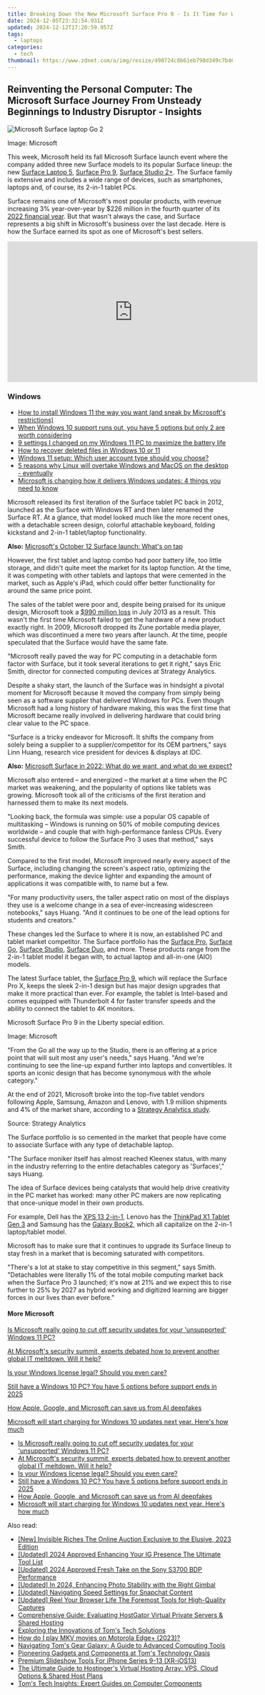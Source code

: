 ```yaml
---
title: Breaking Down the New Microsoft Surface Pro 9 - Is It Time for Windows Users to Switch From Mac? | Insights by ZDNET
date: 2024-12-05T23:32:54.931Z
updated: 2024-12-12T17:20:59.957Z
tags:
  - laptops
categories:
  - tech
thumbnail: https://www.zdnet.com/a/img/resize/498724c0b61eb798d349c7b46237bea0739c8f4d/2022/10/24/1ecd9573-8386-43bf-99b8-97e42bd684c4/microsoft-surface-pro-9-touchscreen-display.jpg?auto=webp&fit=crop&frame=1&height=172&width=306
---
```


## Reinventing the Personal Computer: The Microsoft Surface Journey From Unsteady Beginnings to Industry Disruptor - Insights

![Microsoft Surface laptop Go 2](https://www.zdnet.com/a/img/resize/ffeeff0f67f98142fecc0e67151abb55a96de3df/2022/09/30/3a2086e7-94c9-467c-8326-89eb98c49349/rwwi09.jpg?auto=webp&width=1280)

Image: Microsoft

This week, Microsoft held its fall Microsoft Surface launch event where the company added three new Surface models to its popular Surface lineup: the new [Surface Laptop 5](https://click.linksynergy.com/deeplink?id=IokOf8qagZo&mid=24542&u1=zd-49aecb2efd374fc3b4d7a813ec545b2d-dtp&murl=https%3A%2F%2Fwww.microsoft.com%2Fen-us%2Fstore%2Fconfigure%2FSurface-Laptop-5%2F8XN49V61S1BN%3F&fobs=zd-%5F%5FCOM%5FCLICK%5FID%5F%5F-dtp), [Surface Pro 9](https://click.linksynergy.com/deeplink?id=IokOf8qagZo&mid=24542&u1=zd-d263c7f53c034a8ca424d8145a40cd15-dtp&murl=https%3A%2F%2Fwww.microsoft.com%2Fen-us%2Fstore%2Fconfigure%2FSurface-Pro-9%2F93VKD8NP4FVK&fobs=zd-%5F%5FCOM%5FCLICK%5FID%5F%5F-dtp), [Surface Studio 2+](https://click.linksynergy.com/deeplink?id=IokOf8qagZo&mid=24542&u1=zd-9ca94624eddf41b7a19a389eb900b249-dtp&murl=https%3A%2F%2Fwww.microsoft.com%2Fen-us%2Fstore%2Fconfigure%2FSurface-Studio-2%2F8VLFQC3597K4%3F&fobs=zd-%5F%5FCOM%5FCLICK%5FID%5F%5F-dtp). The Surface family is extensive and includes a wide range of devices, such as smartphones, laptops and, of course, its 2-in-1 tablet PCs.

Surface remains one of Microsoft's most popular products, with revenue increasing 3% year-over-year by $226 million in the fourth quarter of its [2022 financial year](https://www.microsoft.com/en-us/Investor/earnings/FY-2022-Q3/more-personal-computing-performance#:~:text=Surface%20revenue%20increased%20%24195%20million,increased%20%24305%20million%20or%207%25.&text=Gross%20margin%20increased%20%24755%20million,and%20Search%20and%20news%20advertising.). But that wasn't always the case, and Surface represents a big shift in Microsoft's business over the last decade. Here is how the Surface earned its spot as one of Microsoft's best sellers. 

<!-- affiliate ads begin -->
<iframe width="560" height="315" src="https://www.youtube.com/embed/0OxkndZbIA4?si=TWJlkTbYKsVag8-q" title="YouTube video player" frameborder="0" allow="accelerometer; autoplay; clipboard-write; encrypted-media; gyroscope; picture-in-picture; web-share" referrerpolicy="strict-origin-when-cross-origin" allowfullscreen></iframe>
<!-- affiliate ads end -->

### Windows

* [How to install Windows 11 the way you want (and sneak by Microsoft's restrictions)](https://www.zdnet.com/article/how-to-install-windows-11-the-way-you-want-and-bypass-microsofts-restrictions/)
* [When Windows 10 support runs out, you have 5 options but only 2 are worth considering](https://www.zdnet.com/article/have-a-windows-10-pc-that-cant-be-upgraded-you-have-5-options-before-support-ends-next-year/)
* [9 settings I changed on my Windows 11 PC to maximize the battery life](https://www.zdnet.com/article/9-settings-i-changed-on-my-windows-11-pc-to-maximize-the-battery-life/)
* [How to recover deleted files in Windows 10 or 11](https://www.zdnet.com/article/how-to-recover-deleted-files-in-windows-10-or-11/)
* [Windows 11 setup: Which user account type should you choose?](https://www.zdnet.com/article/for-windows-11-setup-which-user-account-type-should-you-choose-how-to-decide/)
* [5 reasons why Linux will overtake Windows and MacOS on the desktop - eventually](https://www.zdnet.com/article/5-reasons-why-linux-will-eventually-overtake-windows-and-macos-on-the-desktop/)
* [Microsoft is changing how it delivers Windows updates: 4 things you need to know](https://www.zdnet.com/article/microsoft-is-changing-how-it-delivers-windows-updates-4-things-you-need-to-know/)

Microsoft released its first iteration of the Surface tablet PC back in 2012, launched as the Surface with Windows RT and then later renamed the Surface RT. At a glance, that model looked much like the more recent ones, with a detachable screen design, colorful attachable keyboard, folding kickstand and 2-in-1 tablet/laptop functionality. 

**Also:** [Microsoft's October 12 Surface launch: What's on tap](https://www.zdnet.com/article/microsofts-october-12-surface-launch-whats-on-tap/)

However, the first tablet and laptop combo had poor battery life, too little storage, and didn't quite meet the market for its laptop function. At the time, it was competing with other tablets and laptops that were cemented in the market, such as Apple's iPad, which could offer better functionality for around the same price point. 

The sales of the tablet were poor and, despite being praised for its unique design, Microsoft took a [$990 million loss](https://www.zdnet.com/article/microsofts-900-million-surface-rt-write-down-how-did-this-happen/) in July 2013 as a result. This wasn't the first time Microsoft failed to get the hardware of a new product exactly right. In 2009, Microsoft dropped its Zune portable media player, which was discontinued a mere two years after launch. At the time, people speculated that the Surface would have the same fate. 

"Microsoft really paved the way for PC computing in a detachable form factor with Surface, but it took several iterations to get it right," says Eric Smith, director for connected computing devices at Strategy Analytics. 

Despite a shaky start, the launch of the Surface was in hindsight a pivotal moment for Microsoft because it moved the company from simply being seen as a software supplier that delivered Windows for PCs. Even though Microsoft had a long history of hardware making, this was the first time that Microsoft became really involved in delivering hardware that could bring clear value to the PC space. 

"Surface is a tricky endeavor for Microsoft. It shifts the company from solely being a supplier to a supplier/competitor for its OEM partners," says Linn Huang, research vice president for devices & displays at IDC. 

**Also:** [Microsoft Surface in 2022: What do we want, and what do we expect?](https://www.zdnet.com/article/microsoft-surface-in-2022-what-do-we-want-and-what-do-we-expect/)

Microsoft also entered – and energized – the market at a time when the PC market was weakening, and the popularity of options like tablets was growing. Microsoft took all of the criticisms of the first iteration and harnessed them to make its next models. 

"Looking back, the formula was simple: use a popular OS capable of multitasking – Windows is running on 50% of mobile computing devices worldwide – and couple that with high-performance fanless CPUs. Every successful device to follow the Surface Pro 3 uses that method," says Smith. 

Compared to the first model, Microsoft improved nearly every aspect of the Surface, including changing the screen's aspect ratio, optimizing the performance, making the device lighter and expanding the amount of applications it was compatible with, to name but a few. 

"For many productivity users, the taller aspect ratio on most of the displays they use is a welcome change in a sea of ever-increasing widescreen notebooks," says Huang. "And it continues to be one of the lead options for students and creators." 

These changes led the Surface to where it is now, an established PC and tablet market competitor. The Surface portfolio has the [Surface Pro](https://buy.geni.us/Proxy.ashx?TSID=368250&GR%5FURL=https%3A%2F%2Fwww.amazon.com%2FMicrosoft-Surface-Pro-8-13-Touchscreen%2Fdp%2FB09DK7ZWMP%2Fref%3Dsr%5F1%5F1%5Fsspa%3Fcrid%3D28ZXB0OX14II3%26keywords%3DSurface%2BPro%26qid%3D1665440060%26qu%3DeyJxc2MiOiI2LjUyIiwicXNhIjoiNi4zNiIsInFzcCI6IjUuOTkifQ%3D%3D%26sprefix%3Dsurface%2Bpro%2Caps%2C374%26sr%3D8-1-spons%26ufe%3Dapp%5Fdo%3Aamzn1.fos.ac578592-0362-4e0a-958c-0f2dd61d30d4%26psc%3D1%26tag%3Dzd-buy-button-20%26ascsubtag%3D%5F%5FCOM%5FCLICK%5FID%5F%5F%7Cde333901-8a2e-413c-b243-c564f58481b2%7Cdtp&dtb=1), [Surface Go](https://buy.geni.us/Proxy.ashx?TSID=368250&GR%5FURL=https%3A%2F%2Fwww.amazon.com%2FMicrosoft-Surface-Go-3-10-5-Touchscreen%2Fdp%2FB09L3J7B6Z%2Fref%3Dsr%5F1%5F2%5Fsspa%3Fcrid%3D28ZXB0OX14II3%26keywords%3DSurface%2BPro%26qid%3D1665440074%26qu%3DeyJxc2MiOiI2LjUyIiwicXNhIjoiNi4zNiIsInFzcCI6IjUuOTkifQ%3D%3D%26sprefix%3Dsurface%2Bpro%2Caps%2C374%26sr%3D8-2-spons%26ufe%3Dapp%5Fdo%3Aamzn1.fos.18630bbb-fcbb-42f8-9767-857e17e03685%26psc%3D1%26tag%3Dzd-buy-button-20%26ascsubtag%3D%5F%5FCOM%5FCLICK%5FID%5F%5F%7Cde333901-8a2e-413c-b243-c564f58481b2%7Cdtp&dtb=1), [Surface Studio](https://buy.geni.us/Proxy.ashx?TSID=368250&GR%5FURL=https%3A%2F%2Fwww.amazon.com%2FMicrosoft-Surface-Laptop-Studio-Touchscreen%2Fdp%2FB09F8XX4NS%2Fref%3Dsr%5F1%5F2%3Fcrid%3DP3HICIOVCHYT%26keywords%3DSurface%2Bstudio%26qid%3D1665440092%26qu%3DeyJxc2MiOiIzLjUzIiwicXNhIjoiMy4wMSIsInFzcCI6IjIuMDEifQ%3D%3D%26sprefix%3Dsurface%2Bstudio%2Caps%2C85%26sr%3D8-2%26ufe%3Dapp%5Fdo%3Aamzn1.fos.ac578592-0362-4e0a-958c-0f2dd61d30d4%26tag%3Dzd-buy-button-20%26ascsubtag%3D%5F%5FCOM%5FCLICK%5FID%5F%5F%7Cde333901-8a2e-413c-b243-c564f58481b2%7Cdtp&dtb=1), [Surface Duo](https://buy.geni.us/Proxy.ashx?TSID=368250&GR%5FURL=https%3A%2F%2Fwww.amazon.com%2FNEW-Microsoft-Surface-256GB-Unlocked%2Fdp%2FB08J3N1R8C%2Fref%3Dsr%5F1%5F3%3Fcrid%3D1OTICDUZQZA6S%26keywords%3DSurface%2Bduo%26qid%3D1665440108%26qu%3DeyJxc2MiOiI0LjMwIiwicXNhIjoiMy42MCIsInFzcCI6IjMuMDUifQ%3D%3D%26sprefix%3Dsurface%2Bduo%2Caps%2C106%26sr%3D8-3%26ufe%3Dapp%5Fdo%3Aamzn1.fos.18630bbb-fcbb-42f8-9767-857e17e03685%26tag%3Dzd-buy-button-20%26ascsubtag%3D%5F%5FCOM%5FCLICK%5FID%5F%5F%7Cde333901-8a2e-413c-b243-c564f58481b2%7Cdtp&dtb=1), and more. These products range from the 2-in-1 tablet model it began with, to actual laptop and all-in-one (AIO) models. 

The latest Surface tablet, the [Surface Pro 9](https://www.microsoft.com/en-us/store/configure/Surface-Pro-9/93VKD8NP4FVK?ranMID=24542&ranEAID=IokOf8qagZo&ranSiteID=IokOf8qagZo-3IUxlXgmTRTmzHYeH%5FSFgA&epi=IokOf8qagZo-3IUxlXgmTRTmzHYeH%5FSFgA&irgwc=1&OCID=AID2200057%5Faff%5F7593%5F1243925&tduid=%28ir%5F%5F6okgepmkoskfbnlbbth9puovef2xqrdnpnj9ompb00%29%287593%29%281243925%29%28IokOf8qagZo-3IUxlXgmTRTmzHYeH%5FSFgA%29%28%29&irclickid=%5F6okgepmkoskfbnlbbth9puovef2xqrdnpnj9ompb00), which will replace the Surface Pro X, keeps the sleek 2-in-1 design but has major design upgrades that make it more practical than ever. For example, the tablet is Intel-based and comes equipped with Thunderbolt 4 for faster transfer speeds and the ability to connect the tablet to 4K monitors. 

Microsoft Surface Pro 9 in the Liberty special edition. 

Image: Microsoft

"From the Go all the way up to the Studio, there is an offering at a price point that will suit most any user's needs," says Huang. "And we're continuing to see the line-up expand further into laptops and convertibles. It sports an iconic design that has become synonymous with the whole category."

At the end of 2021, Microsoft broke into the top-five tablet vendors following Apple, Samsung, Amazon and Lenovo, with 1.9 million shipments and 4% of the market share, according to a [Strategy Analytics study](https://www.businesswire.com/news/home/20220128005257/en/Strategy-Analytics-Microsoft-Breaks-into-Top-Five-Tablet-Vendors-amid-Strong-Productivity-Demand).

Source: Strategy Analytics

The Surface portfolio is so cemented in the market that people have come to associate Surface with any type of detachable laptop. 

"The Surface moniker itself has almost reached Kleenex status, with many in the industry referring to the entire detachables category as 'Surfaces'," says Huang.

The idea of Surface devices being catalysts that would help drive creativity in the PC market has worked: many other PC makers are now replicating that once-unique model in their own products.

For example, Dell has the [XPS 13 2-in-1](https://buy.geni.us/Proxy.ashx?TSID=368250&GR%5FURL=https%3A%2F%2Fwww.amazon.com%2FDell-Convertible-InfinityEdge-Touchscreen-XPS7390-7954SLV-PUS%2Fdp%2FB084R5SRQP%2Fref%3Dsr%5F1%5F2%3Fcrid%3D3UTK4JI0P76NM%26keywords%3DDell%2Bhas%2Bthe%2BXPS%2B13%2B2-in-1%26qid%3D1665500724%26qu%3DeyJxc2MiOiIxLjcxIiwicXNhIjoiMC4wMCIsInFzcCI6IjAuMDAifQ%3D%3D%26sprefix%3Ddell%2Bhas%2Bthe%2Bxps%2B13%2B2-in-1%2Caps%2C50%26sr%3D8-2%26tag%3Dzd-buy-button-20%26ascsubtag%3D%5F%5FCOM%5FCLICK%5FID%5F%5F%7Cde333901-8a2e-413c-b243-c564f58481b2%7Cdtp&dtb=1), Lenovo has the [ThinkPad X1 Tablet Gen 3](https://buy.geni.us/Proxy.ashx?TSID=368250&GR%5FURL=https%3A%2F%2Fwww.amazon.com%2FLenovo-ThinkPad-Tablet-3rd-Gen%2Fdp%2FB07CYYY71S%2Fref%3Dsr%5F1%5F1%3Fcrid%3D70FAJPVTEHZQ%26keywords%3DLenovo%2Bhas%2Bthe%2BThinkPad%2BX1%2BTablet%2BGen%2B3%26qid%3D1665500757%26qu%3DeyJxc2MiOiIxLjEzIiwicXNhIjoiMC4wMCIsInFzcCI6IjAuMDAifQ%3D%3D%26sprefix%3Dlenovo%2Bhas%2Bthe%2Bthinkpad%2Bx1%2Btablet%2Bgen%2B3%2Caps%2C78%26sr%3D8-1%26ufe%3Dapp%5Fdo%3Aamzn1.fos.ac578592-0362-4e0a-958c-0f2dd61d30d4%26tag%3Dzd-buy-button-20%26ascsubtag%3D%5F%5FCOM%5FCLICK%5FID%5F%5F%7Cde333901-8a2e-413c-b243-c564f58481b2%7Cdtp&dtb=1) and Samsung has the [Galaxy Book2](https://buy.geni.us/Proxy.ashx?TSID=368250&GR%5FURL=https%3A%2F%2Fwww.amazon.com%2FSamsung-Galaxy-Book-Flex2-Touchscreen%2Fdp%2FB09SHHSR7V%2Fref%3Dsr%5F1%5F2%5Fsspa%3Fcrid%3D2XSPIKBGT5019%26keywords%3DGalaxy%2BBook2%26qid%3D1665500860%26qu%3DeyJxc2MiOiIzLjQxIiwicXNhIjoiMi44NiIsInFzcCI6IjAuMDAifQ%3D%3D%26sprefix%3Dgalaxy%2Bbook2%2Caps%2C67%26sr%3D8-2-spons%26ufe%3Dapp%5Fdo%3Aamzn1.fos.ac578592-0362-4e0a-958c-0f2dd61d30d4%26psc%3D1%26tag%3Dzd-buy-button-20%26ascsubtag%3D%5F%5FCOM%5FCLICK%5FID%5F%5F%7Cde333901-8a2e-413c-b243-c564f58481b2%7Cdtp&dtb=1), which all capitalize on the 2-in-1 laptop/tablet model. 

Microsoft has to make sure that it continues to upgrade its Surface lineup to stay fresh in a market that is becoming saturated with competitors. 

"There's a lot at stake to stay competitive in this segment," says Smith. "Detachables were literally 1% of the total mobile computing market back when the Surface Pro 3 launched; it's now at 21% and we expect this to rise further to 25% by 2027 as hybrid working and digitized learning are bigger forces in our lives than ever before." 

#### More Microsoft

[Is Microsoft really going to cut off security updates for your 'unsupported' Windows 11 PC?](https://www.zdnet.com/article/is-microsoft-really-going-to-cut-off-security-updates-for-my-unsupported-windows-11-pc/ "Is Microsoft really going to cut off security updates for your 'unsupported' Windows 11 PC?")

[At Microsoft's security summit, experts debated how to prevent another global IT meltdown. Will it help?](https://www.zdnet.com/article/at-microsofts-security-summit-experts-debated-how-to-prevent-another-global-it-meltdown-will-it-help/ "At Microsoft's security summit, experts debated how to prevent another global IT meltdown. Will it help?")

[Is your Windows license legal? Should you even care?](https://www.zdnet.com/article/is-your-windows-license-legal-should-you-even-care/ "Is your Windows license legal? Should you even care?")

[Still have a Windows 10 PC? You have 5 options before support ends in 2025](https://www.zdnet.com/article/have-a-windows-10-pc-that-cant-be-upgraded-you-have-5-options-before-support-ends-next-year/ "Still have a Windows 10 PC? You have 5 options before support ends in 2025")

[How Apple, Google, and Microsoft can save us from AI deepfakes](https://www.zdnet.com/article/how-apple-google-and-microsoft-can-save-us-from-ai-deepfakes/ "How Apple, Google, and Microsoft can save us from AI deepfakes")

[Microsoft will start charging for Windows 10 updates next year. Here's how much](https://www.zdnet.com/article/microsoft-to-start-charging-for-windows-10-updates-next-year-heres-how-much/ "Microsoft will start charging for Windows 10 updates next year. Here's how much")

* [Is Microsoft really going to cut off security updates for your 'unsupported' Windows 11 PC?](https://www.zdnet.com/article/is-microsoft-really-going-to-cut-off-security-updates-for-my-unsupported-windows-11-pc/ "Is Microsoft really going to cut off security updates for your 'unsupported' Windows 11 PC?")
* [At Microsoft's security summit, experts debated how to prevent another global IT meltdown. Will it help?](https://www.zdnet.com/article/at-microsofts-security-summit-experts-debated-how-to-prevent-another-global-it-meltdown-will-it-help/ "At Microsoft's security summit, experts debated how to prevent another global IT meltdown. Will it help?")
* [Is your Windows license legal? Should you even care?](https://www.zdnet.com/article/is-your-windows-license-legal-should-you-even-care/ "Is your Windows license legal? Should you even care?")
* [Still have a Windows 10 PC? You have 5 options before support ends in 2025](https://www.zdnet.com/article/have-a-windows-10-pc-that-cant-be-upgraded-you-have-5-options-before-support-ends-next-year/ "Still have a Windows 10 PC? You have 5 options before support ends in 2025")
* [How Apple, Google, and Microsoft can save us from AI deepfakes](https://www.zdnet.com/article/how-apple-google-and-microsoft-can-save-us-from-ai-deepfakes/ "How Apple, Google, and Microsoft can save us from AI deepfakes")
* [Microsoft will start charging for Windows 10 updates next year. Here's how much](https://www.zdnet.com/article/microsoft-to-start-charging-for-windows-10-updates-next-year-heres-how-much/ "Microsoft will start charging for Windows 10 updates next year. Here's how much")

<ins class="adsbygoogle"
     style="display:block"
     data-ad-format="autorelaxed"
     data-ad-client="ca-pub-7571918770474297"
     data-ad-slot="1223367746"></ins>

<ins class="adsbygoogle"
     style="display:block"
     data-ad-client="ca-pub-7571918770474297"
     data-ad-slot="8358498916"
     data-ad-format="auto"
     data-full-width-responsive="true"></ins>

<span class="atpl-alsoreadstyle">Also read:</span>
<div><ul>
<li><a href="https://facebook-clips.techidaily.com/new-invisible-riches-the-online-auction-exclusive-to-the-elusive-2023-edition/"><u>[New] Invisible Riches The Online Auction Exclusive to the Elusive, 2023 Edition</u></a></li>
<li><a href="https://instagram-video-recordings.techidaily.com/updated-2024-approved-enhancing-your-ig-presence-the-ultimate-tool-list/"><u>[Updated] 2024 Approved Enhancing Your IG Presence The Ultimate Tool List</u></a></li>
<li><a href="https://article-tips.techidaily.com/updated-2024-approved-fresh-take-on-the-sony-s3700-bdp-performance/"><u>[Updated] 2024 Approved Fresh Take on the Sony S3700 BDP Performance</u></a></li>
<li><a href="https://article-files.techidaily.com/updated-in-2024-enhancing-photo-stability-with-the-right-gimbal/"><u>[Updated] In 2024, Enhancing Photo Stability with the Right Gimbal</u></a></li>
<li><a href="https://extra-guidance.techidaily.com/updated-navigating-speed-settings-for-snapchat-content/"><u>[Updated] Navigating Speed Settings for Snapchat Content</u></a></li>
<li><a href="https://screen-capture.techidaily.com/updated-reel-your-browser-life-the-foremost-tools-for-high-quality-captures/"><u>[Updated] Reel Your Browser Life The Foremost Tools for High-Quality Captures</u></a></li>
<li><a href="https://hardware-reviews.techidaily.com/comprehensive-guide-evaluating-hostgator-virtual-private-servers-and-shared-hosting/"><u>Comprehensive Guide: Evaluating HostGator Virtual Private Servers & Shared Hosting</u></a></li>
<li><a href="https://hardware-reviews.techidaily.com/exploring-the-innovations-of-toms-tech-solutions/"><u>Exploring the Innovations of Tom's Tech Solutions</u></a></li>
<li><a href="https://phone-solutions.techidaily.com/how-do-i-play-mkv-movies-on-motorola-edgeplus-2023-by-aiseesoft-video-converter-play-mkv-on-android/"><u>How do I play MKV movies on Motorola Edge+ (2023)?</u></a></li>
<li><a href="https://hardware-reviews.techidaily.com/navigating-toms-gear-galaxy-a-guide-to-advanced-computing-tools/"><u>Navigating Tom's Gear Galaxy: A Guide to Advanced Computing Tools</u></a></li>
<li><a href="https://hardware-reviews.techidaily.com/pioneering-gadgets-and-components-at-toms-technology-oasis/"><u>Pioneering Gadgets and Components at Tom's Technology Oasis</u></a></li>
<li><a href="https://article-files.techidaily.com/premium-slideshow-tools-for-iphone-series-9-13-xr-ios13/"><u>Premium Slideshow Tools For iPhone Series 9-13 (XR-iOS13)</u></a></li>
<li><a href="https://hardware-reviews.techidaily.com/the-ultimate-guide-to-hostingers-virtual-hosting-array-vps-cloud-options-and-shared-host-plans/"><u>The Ultimate Guide to Hostinger's Virtual Hosting Array: VPS, Cloud Options & Shared Host Plans</u></a></li>
<li><a href="https://hardware-reviews.techidaily.com/toms-tech-insights-expert-guides-on-computer-components/"><u>Tom's Tech Insights: Expert Guides on Computer Components</u></a></li>
</ul></div>

